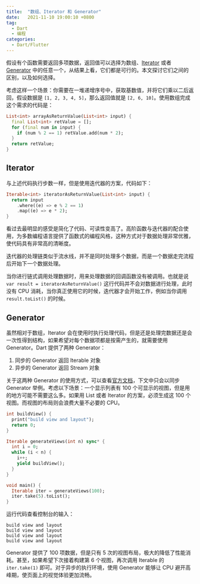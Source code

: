 ```yaml
---
title:  "数组、Iterator 和 Generator"
date:   2021-11-10 19:00:10 +0800
tag: 
  - Dart
  - 编程
categories:
  - Dart/Flutter
---
```


假设有个函数需要返回多项数据，返回值可以选择为数组、[Iterator](https://dart.dev/codelabs/iterables) 或者 [Generator](https://dart.dev/guides/language/language-tour#generators) 中的任意一个，从结果上看，它们都是可行的。本文探讨它们之间的区别，以及如何选择。

考虑这样一个场景：你需要在一堆递增序号中，获取基数值，并将它们乘以二后返回，假设数据是 `[1, 2, 3, 4, 5]`，那么返回值就是 `[2, 6, 10]`。使用数组完成这个需求的代码是：

```dart
List<int> arrayAsReturnValue(List<int> input) {
  final List<int> retValue = [];
  for (final num in input) {
    if (num % 2 == 1) retValue.add(num * 2);
  }
  return retValue;
}
```

## Iterator

与上述代码执行步数一样，但是使用迭代器的方案，代码如下：

```dart
Iterable<int> iteratorAsReturnValue(List<int> input) {
  return input
    .where((e) => e % 2 == 1)
    .map((e) => e * 2);
}
```

看过去最明显的感受是简化了代码、可读性变高了。高阶函数与迭代器的配合使用，为多数编程语言提供了函数式的编程风格，这种方式对于数据处理非常优雅，使代码具有非常高的清晰度。

迭代器的处理链类似于流水线，并不是同时处理多个数据，而是一个数据走完流程后开始下一个数据处理。

当你进行链式调用处理数据时，用来处理数据的回调函数没有被调用。也就是说 `var result = iteratorAsReturnValue()` 这行代码并不会对数据进行处理，此时没有 CPU 消耗，当你真正使用它的时候，迭代器才会开始工作，例如当你调用 `result.toList()` 的时候。

## Generator

虽然相对于数组，Iterator 会在使用时执行处理代码，但是还是处理完数据还是会一次性得到结构，如果希望对每个数据项都是按需产生的，就需要使用 Generator。Dart 提供了两种 Generator：

1. 同步的 Generator 返回 Iterable 对象
2. 异步的 Generator 返回 Stream 对象

关于这两种 Generator 的使用方式，可以查看[官方文档](https://dart.dev/guides/language/language-tour#generators)，下文中只会以同步 Generator 举例。考虑以下场景：一个显示列表有 100 个可显示的视图，但是用的地方可能不需要这么多。如果用 List 或者 Iterator 的方案，必须生成这 100 个视图。而视图的布局则会浪费大量不必要的 CPU。

```dart
int buildView() {
  print("build view and layout");
  return 0;
}

Iterable generateViews(int n) sync* {
  int i = 0;
  while (i < n) {
    i++;
    yield buildView();
  }
}

void main() {
  Iterable iter = generateViews(100);
  iter.take(5).toList();
}
```

运行代码查看控制台的输入：
```shell
build view and layout
build view and layout
build view and layout
build view and layout
```

Generator 提供了 100 项数据，但是只有 5 次的视图布局，极大的降低了性能消耗。甚至，如果希望下次接着构建第 6 个视图，再次调用 Iterable 的 `iter.take(1)` 即可。对于异步的执行环境，使用 Generator 能够让 CPU 避开高峰期，使页面上的视觉体验更加流畅。